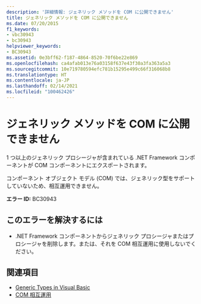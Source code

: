 ```yaml
---
description: '詳細情報: ジェネリック メソッドを COM に公開できません'
title: ジェネリック メソッドを COM に公開できません
ms.date: 07/20/2015
f1_keywords:
- vbc30943
- bc30943
helpviewer_keywords:
- BC30943
ms.assetid: 0e3bff62-f187-4864-8520-70f6be22e869
ms.openlocfilehash: ca4afab013e76a03158f637e43f30a3fa363a5a3
ms.sourcegitcommit: 10e719780594efc781b15295e499c66f316068b8
ms.translationtype: HT
ms.contentlocale: ja-JP
ms.lasthandoff: 02/14/2021
ms.locfileid: "100462426"
---
```

# <a name="generic-methods-cannot-be-exposed-to-com"></a>ジェネリック メソッドを COM に公開できません

1 つ以上のジェネリック プロシージャが含まれている .NET Framework コンポーネントが COM コンポーネントにエクスポートされます。  
  
 コンポーネント オブジェクト モデル (COM) では、ジェネリック型をサポートしていないため、相互運用できません。  
  
 **エラー ID:** BC30943  
  
## <a name="to-correct-this-error"></a>このエラーを解決するには  
  
- .NET Framework コンポーネントからジェネリック プロシージャまたはプロシージャを削除します。または、それを COM 相互運用に使用しないでください。  
  
## <a name="see-also"></a>関連項目

- [Generic Types in Visual Basic](../programming-guide/language-features/data-types/generic-types.md)
- [COM 相互運用](../programming-guide/com-interop/index.md)
